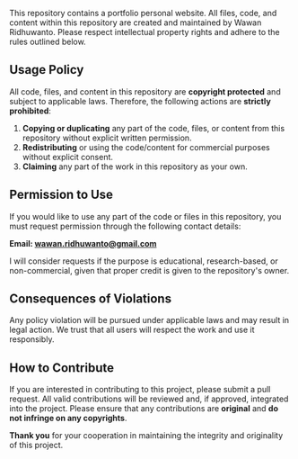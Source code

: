 This repository contains a portfolio personal website. All files, code, and content within this repository are created and maintained by Wawan Ridhuwanto. Please respect intellectual property rights and adhere to the rules outlined below.

## Usage Policy
All code, files, and content in this repository are **copyright protected** and subject to applicable laws. Therefore, the following actions are **strictly prohibited**:

1. **Copying or duplicating** any part of the code, files, or content from this repository without explicit written permission.
2. **Redistributing** or using the code/content for commercial purposes without explicit consent.
3. **Claiming** any part of the work in this repository as your own.

## Permission to Use
If you would like to use any part of the code or files in this repository, you must request permission through the following contact details:

**Email: wawan.ridhuwanto@gmail.com**

I will consider requests if the purpose is educational, research-based, or non-commercial, given that proper credit is given to the repository's owner.

## Consequences of Violations
Any policy violation will be pursued under applicable laws and may result in legal action. We trust that all users will respect the work and use it responsibly.

## How to Contribute
If you are interested in contributing to this project, please submit a pull request. All valid contributions will be reviewed and, if approved, integrated into the project. Please ensure that any contributions are **original** and **do not infringe on any copyrights**.

**Thank you** for your cooperation in maintaining the integrity and originality of this project.
